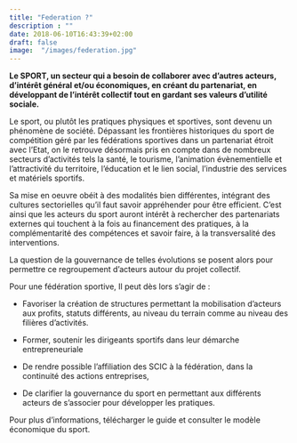 ```yaml
---
title: "Federation ?"
description : ""
date: 2018-06-10T16:43:39+02:00
draft: false
image:  "/images/federation.jpg"
---
```


**Le SPORT, un secteur qui a besoin de collaborer avec d’autres acteurs, d’intérêt général
et/ou économiques, en créant du partenariat, en développant de l’intérêt collectif tout en
gardant ses valeurs d’utilité sociale.**

Le sport, ou plutôt les pratiques physiques et sportives, sont devenu un phénomène de
société. Dépassant les frontières historiques du sport de compétition géré par les
fédérations sportives dans un partenariat étroit avec l’Etat, on le retrouve désormais pris en
compte dans de nombreux secteurs d’activités tels la santé, le tourisme, l’animation
évènementielle et l’attractivité du territoire, l’éducation et le lien social, l’industrie des
services et matériels sportifs.

Sa mise en oeuvre obéit à des modalités bien différentes, intégrant des cultures sectorielles
qu’il faut savoir appréhender pour être efficient.
C’est ainsi que les acteurs du sport auront intérêt à rechercher des partenariats externes qui
touchent à la fois au financement des pratiques, à la complémentarité des compétences et
savoir faire, à la transversalité des interventions.

La question de la gouvernance de telles évolutions se posent alors pour permettre ce
regroupement d’acteurs autour du projet collectif.

Pour une fédération sportive, Il peut dès lors s’agir de :

- Favoriser la création de structures permettant la mobilisation d’acteurs aux profits, statuts différents, au niveau du terrain comme au niveau des filières d’activités.

- Former, soutenir les dirigeants sportifs dans leur démarche entrepreneuriale

- De rendre possible l’affiliation des SCIC à la fédération, dans la continuité des actions entreprises,

- De clarifier la gouvernance du sport en permettant aux différents acteurs de s’associer pour développer les pratiques.

Pour plus d’informations, télécharger le guide et consulter le modèle économique du sport.
